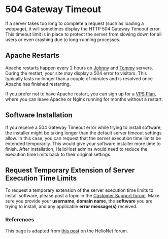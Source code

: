 # 504 Gateway Timeout

If a server takes too long to complete a request (such as loading a webpage), it will sometimes display the HTTP 504 Gateway Timeout error. This timeout limit is in place to protect the server from slowing down for all users or even crashing due to long-running processes.

## Apache Restarts

Apache restarts happen every 2 hours on [Johnny](../servers/virtual/johnny.md) and [Tommy](../servers/virtual/tommy.md) servers. During the restart, your site may display a 504 error to visitors. This typically lasts no longer than a couple of minutes and is resolved once Apache has finished restarting.

If you prefer not to have Apache restart, you can sign up for a [VPS Plan](https://heliohost.org/vps/), where you can leave Apache or Nginx running for months without a restart.

## Software Installation

If you receive a 504 Gateway Timeout error while trying to install software, the installer might be taking longer than the default server timeout settings allow. In this case, you can request that the server execution time limits be extended temporarily. This would give your software installer more time to finish. After installation, HelioHost admins would need to reduce the execution time limits back to their original settings.

## Request Temporary Extension of Server Execution Time Limits

To request a temporary extension of the server execution time limits to install software, please post a topic in the [Customer Support forum](https://helionet.org/index/forum/45-customer-service/?do=add). Make sure you provide your **username**, **domain name**, the **software** you are trying to install, and any applicable **error message(s)** received.

### References

This page is adapted from [this post](https://helionet.org/index/topic/61478-solved-cannot-install-nextcloud-error-504/) on the HelioNet forum.